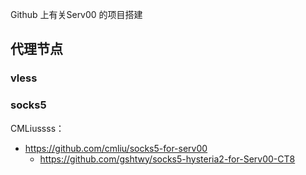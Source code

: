 Github 上有关Serv00 的项目搭建


## 代理节点
### vless



### socks5
CMLiussss：
- https://github.com/cmliu/socks5-for-serv00
  - https://github.com/gshtwy/socks5-hysteria2-for-Serv00-CT8


